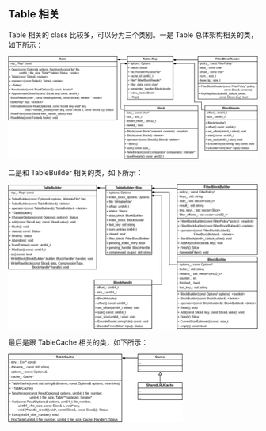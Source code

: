 ## Table 相关
Table 相关的 class 比较多，可以分为三个类别。一是 Table 总体架构相关的类，如下所示：

<img src='./imgs/table-table-class-uml.png'>

二是和 TableBuilder 相关的类，如下所示：

<img src='./imgs/table-tablebuilder-class-uml.png'>

最后是跟 TableCache 相关的类，如下所示：

<img src='./imgs/table-tablecache-class-uml.png' width=70%>